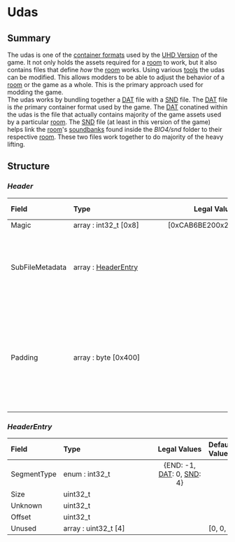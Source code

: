 # Udas

## Summary
The udas is one of the [container formats](https://en.wikipedia.org/wiki/Container_format_(computing)) used by the [UHD Version](../Versions.md#Ultimate-HD(UHD)) of the game. It not only holds the assets required for a [room](../Room.md) to work, but it also contains files that define *how* the [room](../Room.md) works.  Using various [tools](../Tools.md) the udas can be modified. This allows modders to be able to adjust the behavior of a [room](../Room.md) or the game as a whole. This is the primary approach used for modding the game.<br> The udas works by bundling together a [DAT](dat.md) file with a [SND](snd.md) file. The [DAT](dat.md) file is *the* primary container format used by the game. The [DAT](dat.md) conatined within the udas is the file that actually contains majority of the game assets used by a particular [room](../Room.md). The [SND](snd.md) file (at least in this version of the game) helps link the [room](../Room.md)'s [soundbanks](snd.md#Pc-Soundbanks) found inside the *BIO4/snd* folder to their respective [room](../Room.md). These two files work together to do majority of the heavy lifting.

## Structure
### *Header*


| <span style="display: inline-block; width:100px">Field</span> | <span style="display: inline-block; width:200px">Type</span> | <span style="display: inline-block; width:100px">Legal Values</span> | <span style="display: inline-block; width:100px">Default Value</span> | Comment |
| :- | :- | :-: | :- | :- |
| <span id='magic'>Magic</span> | array : int32_t [0x8] | [0xCAB6BE200x20BEB6CA] |  |  |
| <span id='subfilemetadata'>SubFileMetadata</span> | array : [HeaderEntry](#HeaderEntry)  |  |  | Dynamically sized array. Read until an entry with Segment Type -1 is reached. |
| <span id='padding'>Padding</span> | array : byte [0x400] |  |  | Header typically has anywhere from 0x3B0-0x400 bytes of padding after the last segment. |
### *HeaderEntry*


| <span style="display: inline-block; width:100px">Field</span> | <span style="display: inline-block; width:200px">Type</span> | <span style="display: inline-block; width:100px">Legal Values</span> | <span style="display: inline-block; width:100px">Default Value</span> | Comment |
| :- | :- | :-: | :- | :- |
| <span id='segmenttype'>SegmentType</span> | enum : int32_t  | {END: -1, [DAT](dat.md): 0, [SND](snd.md): 4} |  |  |
| <span id='size'>Size</span> | uint32_t   |  |  |  |
| <span id='unknown'>Unknown</span> | uint32_t   |  |  |  |
| <span id='offset'>Offset</span> | uint32_t   |  |  |  |
| <span id='unused'>Unused</span> | array : uint32_t [4] |  | [0, 0, 0, 0] |  |
